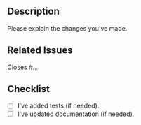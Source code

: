 ## Description
Please explain the changes you’ve made.

## Related Issues
Closes #...

## Checklist
- [ ] I’ve added tests (if needed).
- [ ] I’ve updated documentation (if needed).
